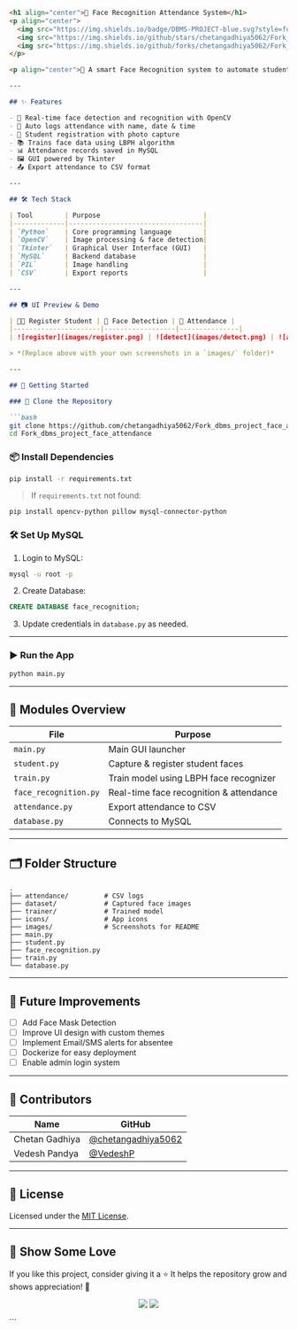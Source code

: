 ````markdown
<h1 align="center">👤 Face Recognition Attendance System</h1>
<p align="center">
  <img src="https://img.shields.io/badge/DBMS-PROJECT-blue.svg?style=for-the-badge">
  <img src="https://img.shields.io/github/stars/chetangadhiya5062/Fork_dbms_project_face_attendance?style=for-the-badge">
  <img src="https://img.shields.io/github/forks/chetangadhiya5062/Fork_dbms_project_face_attendance?style=for-the-badge">
</p>

<p align="center">📸 A smart Face Recognition system to automate student attendance using Python, OpenCV, Tkinter, and MySQL. ✨</p>

---

## ✨ Features

- 🎥 Real-time face detection and recognition with OpenCV
- 📝 Auto logs attendance with name, date & time
- 👤 Student registration with photo capture
- 📚 Trains face data using LBPH algorithm
- 📊 Attendance records saved in MySQL
- 🖼️ GUI powered by Tkinter
- 📤 Export attendance to CSV format

---

## 🛠️ Tech Stack

| Tool        | Purpose                          |
|-------------|----------------------------------|
| `Python`    | Core programming language        |
| `OpenCV`    | Image processing & face detection|
| `Tkinter`   | Graphical User Interface (GUI)   |
| `MySQL`     | Backend database                 |
| `PIL`       | Image handling                   |
| `CSV`       | Export reports                   |

---

## 📷 UI Preview & Demo

| 👨‍🎓 Register Student | 📸 Face Detection | 🧾 Attendance |
|----------------------|------------------|---------------|
| ![register](images/register.png) | ![detect](images/detect.png) | ![attendance](images/attendance.png) |

> *(Replace above with your own screenshots in a `images/` folder)*

---

## 🚀 Getting Started

### 🔁 Clone the Repository

```bash
git clone https://github.com/chetangadhiya5062/Fork_dbms_project_face_attendance.git
cd Fork_dbms_project_face_attendance
````

### 📦 Install Dependencies

```bash
pip install -r requirements.txt
```

> If `requirements.txt` not found:

```bash
pip install opencv-python pillow mysql-connector-python
```

### 🛠️ Set Up MySQL

1. Login to MySQL:

```bash
mysql -u root -p
```

2. Create Database:

```sql
CREATE DATABASE face_recognition;
```

3. Update credentials in `database.py` as needed.

---

### ▶️ Run the App

```bash
python main.py
```

---

## 🧠 Modules Overview

| File                  | Purpose                                 |
| --------------------- | --------------------------------------- |
| `main.py`             | Main GUI launcher                       |
| `student.py`          | Capture & register student faces        |
| `train.py`            | Train model using LBPH face recognizer  |
| `face_recognition.py` | Real-time face recognition & attendance |
| `attendance.py`       | Export attendance to CSV                |
| `database.py`         | Connects to MySQL                       |

---

## 🗂️ Folder Structure

```
.
├── attendance/         # CSV logs
├── dataset/            # Captured face images
├── trainer/            # Trained model
├── icons/              # App icons
├── images/             # Screenshots for README
├── main.py
├── student.py
├── face_recognition.py
├── train.py
└── database.py
```

---

## 🔮 Future Improvements

* [ ] Add Face Mask Detection
* [ ] Improve UI design with custom themes
* [ ] Implement Email/SMS alerts for absentee
* [ ] Dockerize for easy deployment
* [ ] Enable admin login system

---

## 👥 Contributors

| Name           | GitHub                                                     |
| -------------- | ---------------------------------------------------------- |
| Chetan Gadhiya | [@chetangadhiya5062](https://github.com/chetangadhiya5062) |
| Vedesh Pandya  | [@VedeshP](https://github.com/VedeshP)                     |

---

## 📜 License

Licensed under the [MIT License](LICENSE).

---

## 🌟 Show Some Love

If you like this project, consider giving it a ⭐️
It helps the repository grow and shows appreciation! 🙌

<p align="center">
  <img src="https://forthebadge.com/images/badges/made-with-python.svg">
  <img src="https://forthebadge.com/images/badges/powered-by-coffee.svg">
</p>
```
